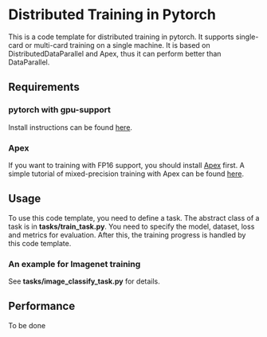 # Distributed Training in Pytorch

This is a code template for distributed training in pytorch. It
supports single-card or multi-card training on a single machine.
It is based on DistributedDataParallel and Apex, thus it can
perform better than DataParallel.

## Requirements

### pytorch with gpu-support
Install instructions can be found [here](https://pytorch.org/).

### Apex
If you want to training with FP16 support, you should install
[Apex](https://github.com/NVIDIA/apex) first. A simple tutorial of
mixed-precision training with Apex can be found 
[here](http://on-demand.gputechconf.com/gtc-cn/2018/pdf/CH8302.pdf).

## Usage
To use this code template, you need to define a task. The abstract
class of a task is in **tasks/train_task.py**. You need to specify
the model, dataset, loss and metrics for evaluation. After this, the 
training progress is handled by this code template.

### An example for Imagenet training
See **tasks/image_classify_task.py** for details.

## Performance
To be done
